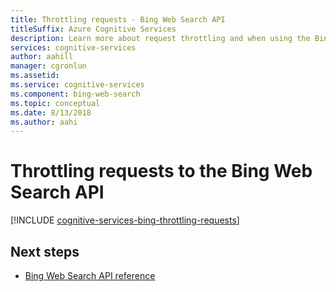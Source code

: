 ```yaml
---
title: Throttling requests - Bing Web Search API
titleSuffix: Azure Cognitive Services
description: Learn more about request throttling and when using the Bing Web Search API.
services: cognitive-services
author: aahill
manager: cgronlun
ms.assetid:
ms.service: cognitive-services
ms.component: bing-web-search
ms.topic: conceptual
ms.date: 8/13/2018
ms.author: aahi
---
```


# Throttling requests to the Bing Web Search API

[!INCLUDE [cognitive-services-bing-throttling-requests](../../../includes/cognitive-services-bing-throttling-requests.md)]

## Next steps

* [Bing Web Search API reference](https://docs.microsoft.com/rest/api/cognitiveservices/bing-web-api-v7-reference)
